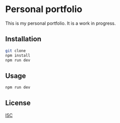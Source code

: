 # Personal portfolio

This is my personal portfolio. It is a work in progress.

## Installation

```bash
git clone
npm install
npm run dev
```

## Usage

```bash
npm run dev
```

## License

[ISC](https://opensource.org/licenses/ISC)
